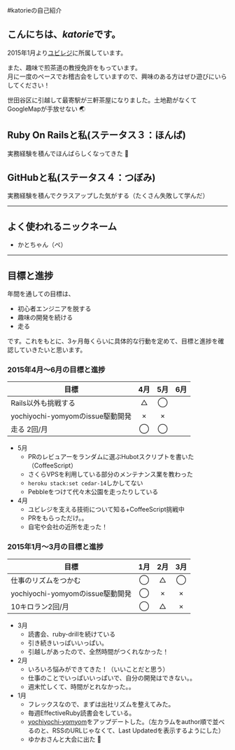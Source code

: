#katorieの自己紹介

## こんにちは、*katorie*です。  
2015年1月より[ユビレジ](https://ubiregi.com/)に所属しています。

また、趣味で煎茶道の教授免許をもっています。  
月に一度のペースでお稽古会をしていますので、興味のある方はぜひ遊びにいらしてください！  

世田谷区に引越して最寄駅が三軒茶屋になりました。土地勘がなくてGoogleMapが手放せない :earth_asia:


## Ruby On Railsと私(ステータス３：ほんば)
実務経験を積んでほんばらしくなってきた :seedling:


## GitHubと私(ステータス４：つぼみ)
実務経験を積んでクラスアップした気がする（たくさん失敗して学んだ）


***

## よく使われるニックネーム
- かとちゃん（ペ）

***


## 目標と進捗
年間を通しての目標は、
- 初心者エンジニアを脱する
- 趣味の開発を続ける
- 走る  

です。これをもとに、3ヶ月毎くらいに具体的な行動を定めて、目標と進捗を確認していきたいと思います。


### 2015年4月〜6月の目標と進捗
| 目標 | 4月 | 5月 | 6月 |
| ---- |:---:|:---:|:---:|
|Rails以外も挑戦する|△|◯||
|yochiyochi-yomyomのissue駆動開発|×|×||
|走る 2回/月|◯|◯||
- 5月
  - PRのレビュアーをランダムに選ぶHubotスクリプトを書いた（CoffeeScript）
  - さくらVPSを利用している部分のメンテナンス業を教わった
  - `heroku stack:set cedar-14`しかしてない
  - Pebbleをつけて代々木公園を走ったりしている
- 4月
  - ユビレジを支える技術について知る+CoffeeScript挑戦中
  - PRをもらっただけ。。
  - 自宅や会社の近所を走った！

### 2015年1月〜3月の目標と進捗
| 目標 | 1月 | 2月 | 3月 |
| ---- |:---:|:---:|:---:|
|仕事のリズムをつかむ|◯|△|◯|
|yochiyochi-yomyomのissue駆動開発|◯|×|×|
|10キロラン2回/月|◯|△|×|
- 3月
  - 読書会、ruby-drillを続けている
  - 引き続きいっぱいいっぱい。
  - 引越しがあったので、全然時間がつくれなかった！
- 2月
  - いろいろ悩みができてきた！（いいことだと思う）
  - 仕事のことでいっぱいいっぱいで、自分の開発はできない。。
  - 週末忙しくて、時間がとれなかった。。
- 1月
  - フレックスなので、まずは出社リズムを整えてみた。
  - 毎週EffectiveRuby読書会をしている。
  - [yochiyochi-yomyom](http://yochiyochi-yomyom.herokuapp.com/)をアップデートした。（左カラムをauthor順で並べるのと、RSSのURLじゃなくて、Last Updatedを表示するようにした）
  - ゆかおさんと大会に出た :tada:
